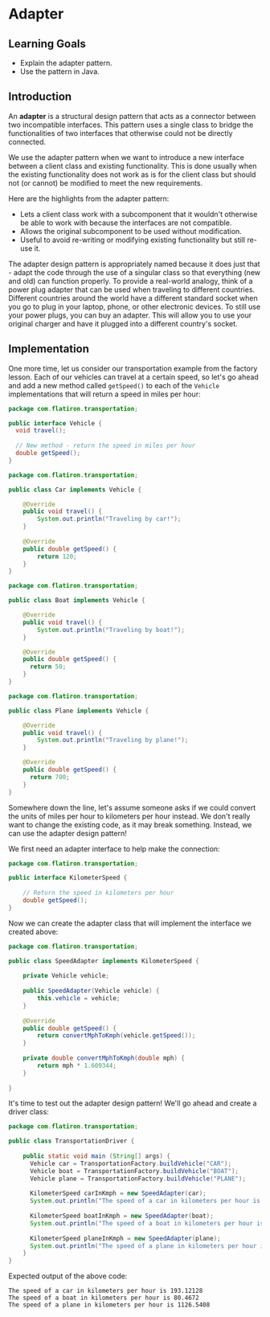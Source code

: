 # Adapter

## Learning Goals

- Explain the adapter pattern.
- Use the pattern in Java.

## Introduction

An **adapter** is a structural design pattern that acts as a connector between
two incompatible interfaces. This pattern uses a single class to bridge the
functionalities of two interfaces that otherwise could not be directly
connected.

We use the adapter pattern when we want to introduce a new interface between a
client class and existing functionality. This is done usually when the existing
functionality does not work as is for the client class but should not (or cannot)
be modified to meet the new requirements.

Here are the highlights from the adapter pattern:

- Lets a client class work with a subcomponent that it wouldn't otherwise be
  able to work with because the interfaces are not compatible.
- Allows the original subcomponent to be used without modification.
- Useful to avoid re-writing or modifying existing functionality but still
  re-use it.

The adapter design pattern is appropriately named because it does just that -
adapt the code through the use of a singular class so that everything (new and
old) can function properly. To provide a real-world analogy, think of a power
plug adapter that can be used when traveling to different countries. Different
countries around the world have a different standard socket when you go to
plug in your laptop, phone, or other electronic devices. To still use your
power plugs, you can buy an adapter. This will allow you to use your original
charger and have it plugged into a different country's socket.

## Implementation

One more time, let us consider our transportation example from the factory
lesson. Each of our vehicles can travel at a certain speed, so let's go ahead
and add a new method called `getSpeed()` to each of the `Vehicle`
implementations that will return a speed in miles per hour:

```java
package com.flatiron.transportation;

public interface Vehicle {
  void travel();
  
  // New method - return the speed in miles per hour
  double getSpeed();
}
```

```java
package com.flatiron.transportation;

public class Car implements Vehicle {

    @Override
    public void travel() {
        System.out.println("Traveling by car!");
    }
    
    @Override
    public double getSpeed() {
        return 120;
    }
}
```

```java
package com.flatiron.transportation;

public class Boat implements Vehicle {

    @Override
    public void travel() {
        System.out.println("Traveling by boat!");
    }

    @Override
    public double getSpeed() {
      return 50;
    }
}
```

```java
package com.flatiron.transportation;

public class Plane implements Vehicle {

    @Override
    public void travel() {
        System.out.println("Traveling by plane!");
    }

    @Override
    public double getSpeed() {
      return 700;
    }
}
```

Somewhere down the line, let's assume someone asks if we could convert the units
of miles per hour to kilometers per hour instead. We don't really want to change
the existing code, as it may break something. Instead, we can use the adapter
design pattern!

We first need an adapter interface to help make the connection:

```java
package com.flatiron.transportation;

public interface KilometerSpeed {
    
    // Return the speed in kilometers per hour
    double getSpeed();
}
```

Now we can create the adapter class that will implement the interface we created
above:

```java
package com.flatiron.transportation;

public class SpeedAdapter implements KilometerSpeed {
    
    private Vehicle vehicle;
    
    public SpeedAdapter(Vehicle vehicle) {
        this.vehicle = vehicle;
    }
    
    @Override
    public double getSpeed() {
        return convertMphToKmph(vehicle.getSpeed());
    }
    
    private double convertMphToKmph(double mph) {
        return mph * 1.609344;
    }
    
}
```

It's time to test out the adapter design pattern! We'll go ahead and create a
driver class:

```java
package com.flatiron.transportation;

public class TransportationDriver {
    
    public static void main (String[] args) {
      Vehicle car = TransportationFactory.buildVehicle("CAR");
      Vehicle boat = TransportationFactory.buildVehicle("BOAT");
      Vehicle plane = TransportationFactory.buildVehicle("PLANE");
      
      KilometerSpeed carInKmph = new SpeedAdapter(car);
      System.out.println("The speed of a car in kilometers per hour is " + carInKmph.getSpeed());
      
      KilometerSpeed boatInKmph = new SpeedAdapter(boat);
      System.out.println("The speed of a boat in kilometers per hour is " + boatInKmph.getSpeed());
      
      KilometerSpeed planeInKmph = new SpeedAdapter(plane);
      System.out.println("The speed of a plane in kilometers per hour is " + planeInKmph.getSpeed());
    }
}
```

Expected output of the above code:

```plaintext
The speed of a car in kilometers per hour is 193.12128
The speed of a boat in kilometers per hour is 80.4672
The speed of a plane in kilometers per hour is 1126.5408
```
